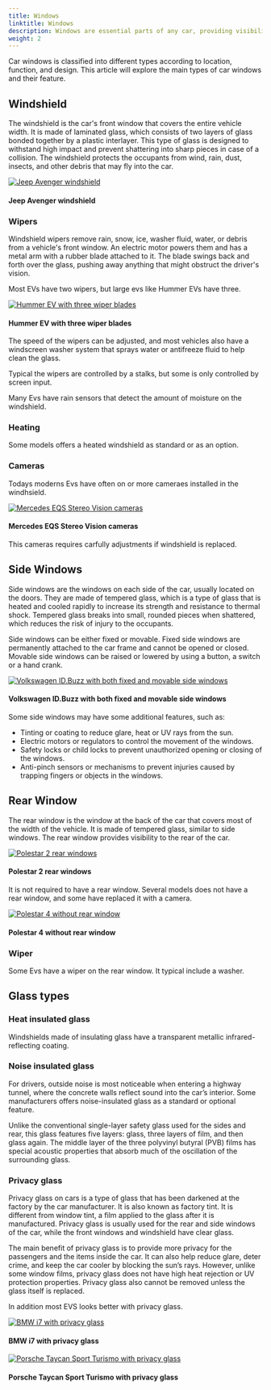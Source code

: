 ```yaml
---
title: Windows
linktitle: Windows
description: Windows are essential parts of any car, providing visibility, ventilation, protection, and comfort to the driver and passengers.
weight: 2
---
```

<!-- markdownlint-disable MD033 -->

Car windows is classified into different types according to location, function, and design. This article will explore the main types of car windows and their feature.

## Windshield

The windshield is the car's front window that covers the entire vehicle width. It is made of laminated glass, which consists of two layers of glass bonded together by a plastic interlayer. This type of glass is designed to withstand high impact and prevent shattering into sharp pieces in case of a collision. The windshield protects the occupants from wind, rain, dust, insects, and other debris that may fly into the car.

<figur>
    <a href="https://media.evkx.net/multimedia/technology/windows/windshield_1.jpeg">
        <img src="https://media.evkx.net/multimedia/technology/windows/windshield_1_st.jpeg" alt="Jeep Avenger windshield" title="Jeep Avenger windshield" class="img-fluid">
    </a>
    <figcaption><h4>Jeep Avenger windshield</h4></figcaption>
</figur>


### Wipers

Windshield wipers remove rain, snow, ice, washer fluid, water, or debris from a vehicle's front window. An electric motor powers them and has a metal arm with a rubber blade attached to it. The blade swings back and forth over the glass, pushing away anything that might obstruct the driver's vision.


Most EVs have two wipers, but large evs like Hummer EVs have three.


<figur>
    <a href="https://media.evkx.net/multimedia/technology/windows/wipers_1.jpg">
        <img src="https://media.evkx.net/multimedia/technology/windows/wipers_1_st.jpg" alt="Hummer EV with three wiper blades" title="Hummer EV with three wiper blades" class="img-fluid">
    </a>
    <figcaption><h4>Hummer EV with three wiper blades</h4></figcaption>
</figur>

The speed of the wipers can be adjusted, and most vehicles also have a windscreen washer system that sprays water or antifreeze fluid to help clean the glass.

Typical the wipers are controlled by a stalks, but some is only controlled by screen input.

Many Evs have rain sensors that detect the amount of moisture on the windshield. 

### Heating

Some models offers a heated windshield as standard or as an option. 

### Cameras

Todays moderns Evs have often on or more cameraes installed in the windhsield. 

<figur>
    <a href="https://media.evkx.net/multimedia/technology/sensorsandcameras/cameras/eqsfrontcameras.jpg">
        <img src="https://media.evkx.net/multimedia/technology/sensorsandcameras/cameras/eqsfrontcameras_st.jpg" alt="Mercedes EQS Stereo Vision cameras" title="Mercedes EQS Stereo Vision cameras" class="img-fluid">
    </a>
    <figcaption><h4>Mercedes EQS Stereo Vision cameras</h4></figcaption>
</figur>

This cameras requires carfully adjustments if windshield is replaced. 

## Side Windows

Side windows are the windows on each side of the car, usually located on the doors. They are made of tempered glass, which is a type of glass that is heated and cooled rapidly to increase its strength and resistance to thermal shock. Tempered glass breaks into small, rounded pieces when shattered, which reduces the risk of injury to the occupants.

Side windows can be either fixed or movable. Fixed side windows are permanently attached to the car frame and cannot be opened or closed. Movable side windows can be raised or lowered by using a button, a switch or a hand crank. 

<figur>
    <a href="https://media.evkx.net/multimedia/technology/windows/sidewindows_1.jpg">
        <img src="https://media.evkx.net/multimedia/technology/windows/sidewindows_1_st.jpg" alt="Volkswagen ID.Buzz with both fixed and movable side windows" title="Volkswagen ID.Buzz with both fixed and movable side windows" class="img-fluid">
    </a>
    <figcaption><h4>Volkswagen ID.Buzz with both fixed and movable side windows</h4></figcaption>
</figur>


Some side windows may have some additional features, such as:

- Tinting or coating to reduce glare, heat or UV rays from the sun.
- Electric motors or regulators to control the movement of the windows.
- Safety locks or child locks to prevent unauthorized opening or closing of the windows.
- Anti-pinch sensors or mechanisms to prevent injuries caused by trapping fingers or objects in the windows.

## Rear Window

The rear window is the window at the back of the car that covers most of the width of the vehicle. It is made of tempered glass, similar to side windows. The rear window provides visibility to the rear of the car.

<figur>
    <a href="https://media.evkx.net/multimedia/technology/windows/rearwindows_1.jpg">
        <img src="https://media.evkx.net/multimedia/technology/windows/rearwindows_1_st.jpg" alt="Polestar 2 rear windows" title="Polestar 2 rear windows" class="img-fluid">
    </a>
    <figcaption><h4>Polestar 2 rear windows</h4></figcaption>
</figur>

It is not required to have a rear window. Several models does not have a rear window, and some have replaced it with a camera. 

<figur>
    <a href="https://media.evkx.net/multimedia/technology/windows/rearwindows_2.jpg">
        <img src="https://media.evkx.net/multimedia/technology/windows/rearwindows_2_st.jpg" alt="Polestar 4 without rear window" title="Polestar 4 without rear window" class="img-fluid">
    </a>
    <figcaption><h4>Polestar 4 without rear window</h4></figcaption>
</figur>


### Wiper

Some Evs have a wiper on the rear window. It typical include a washer. 




## Glass types

### Heat insulated glass

Windshields made of insulating glass have a transparent metallic infrared-reflecting coating.

### Noise insulated glass

For drivers, outside noise is most noticeable when entering a highway tunnel, where the concrete walls reflect sound into the car’s interior.
Some manufacturers offers noise-insulated glass as a standard or optional feature. 

Unlike the conventional single-layer safety glass used for the sides and rear, this glass features five layers: glass, three layers of film, and then glass again. The middle layer of the three polyvinyl butyral (PVB) films has special acoustic properties that absorb much of the oscillation of the surrounding glass.

### Privacy glass

Privacy glass on cars is a type of glass that has been darkened at the factory by the car manufacturer. It is also known as factory tint. It is different from window tint, a film applied to the glass after it is manufactured. Privacy glass is usually used for the rear and side windows of the car, while the front windows and windshield have clear glass.

The main benefit of privacy glass is to provide more privacy for the passengers and the items inside the car. It can also help reduce glare, deter crime, and keep the car cooler by blocking the sun’s rays. However, unlike some window films, privacy glass does not have high heat rejection or UV protection properties. Privacy glass also cannot be removed unless the glass itself is replaced.

In addition most EVS looks better with privacy glass. 

<figur>
    <a href="https://media.evkx.net/multimedia/technology/windows/privacyglass_1.jpg">
        <img src="https://media.evkx.net/multimedia/technology/windows/privacyglass_1_st.jpg" alt="BMW i7 with privacy glass" title="BMW i7 with privacy glass" class="img-fluid">
    </a>
    <figcaption><h4>BMW i7 with privacy glass</h4></figcaption>
</figur>

<figur>
    <a href="https://media.evkx.net/multimedia/technology/windows/privacyglass_2.jpg">
        <img src="https://media.evkx.net/multimedia/technology/windows/privacyglass_2_st.jpg" alt="Porsche Taycan Sport Turismo with privacy glass" title="Porsche Taycan Sport Turismo with privacy glass" class="img-fluid">
    </a>
    <figcaption><h4>Porsche Taycan Sport Turismo with privacy glass</h4></figcaption>
</figur>


